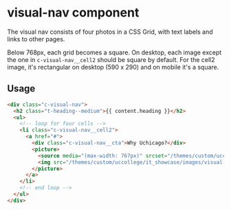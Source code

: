 # visual-nav component

The visual nav consists of four photos in a CSS Grid, with text labels and links to other pages. 

Below 768px, each grid becomes a square. On desktop, each image except the one in `c-visual-nav__cell2` should be square by default. For the cell2 image, it's rectangular on desktop (590 x 290) and on mobile it's a square. 

## Usage

```html
<div class="c-visual-nav">
  <h2 class="t-heading--medium">{{ content.heading }}</h2>
  <ul>
    <!-- loop for four cells -->
    <li class="c-visual-nav__cell2">
      <a href="#">
        <div class="c-visual-nav__cta">Why Uchicago?</div>
        <picture>
          <source media="(max-width: 767px)" srcset="/themes/custom/uccollege/it_showcase/images/visual-nav2-square.jpg">
          <img src="/themes/custom/uccollege/it_showcase/images/visual-nav2.jpg" alt="Why Uchicago?">
        </picture>
      </a>
    </li>
    <!-- end loop -->
  </ul>
</div>
```
